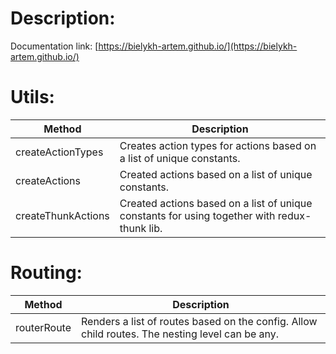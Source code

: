 # Description:

Documentation link: [https://bielykh-artem.github.io/](https://bielykh-artem.github.io/)

# Utils:

| Method | Description  | 
| ------ | ------ |
| createActionTypes | Creates action types for actions based on a list of unique constants. |
| createActions | Created actions based on a list of unique constants. | 
| createThunkActions | Created actions based on a list of unique constants for using together with redux-thunk lib. |

# Routing:

| Method | Description  | 
| ------ | ------ |
| routerRoute | Renders a list of routes based on the config. Allow child routes. The nesting level can be any. |
